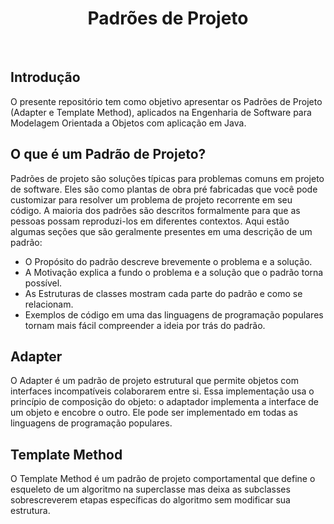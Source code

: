 <div align="center"  >
  <h1 align="center" >
    Padrões de Projeto
    <br />
  </h1>
 <img src="https://skillicons.dev/icons?i=java" alt=""> &nbsp; &nbsp;
 <img src="https://skillicons.dev/icons?i=idea" alt="">
</div>

 ## Introdução
 O presente repositório tem como objetivo apresentar os Padrões de Projeto (Adapter e Template Method), aplicados na Engenharia de Software para Modelagem Orientada a Objetos com aplicação em Java.

 ## O que é um Padrão de Projeto?
 Padrões de projeto são soluções típicas para problemas comuns em projeto de software. Eles são como plantas de obra pré fabricadas que você pode customizar para resolver um problema de projeto recorrente em   seu código. A maioria dos padrões são descritos formalmente para que as pessoas possam reproduzi-los em diferentes contextos. Aqui estão algumas seções que são geralmente presentes em uma descrição de um     
 padrão:
 * O Propósito do padrão descreve brevemente o problema e a solução.
 * A Motivação explica a fundo o problema e a solução que o padrão torna possível.
 * As Estruturas de classes mostram cada parte do padrão e como se relacionam.
 * Exemplos de código em uma das linguagens de programação populares tornam mais fácil compreender a ideia por trás do padrão.

 ## Adapter
 O Adapter é um padrão de projeto estrutural que permite objetos com interfaces incompatíveis colaborarem entre si. Essa implementação usa o princípio de composição do objeto: o adaptador implementa a interface de um objeto e encobre o outro. Ele pode ser implementado em todas as linguagens de programação populares.

 ## Template Method
 O Template Method é um padrão de projeto comportamental que define o esqueleto de um algoritmo na superclasse mas deixa as subclasses sobrescreverem etapas específicas do algoritmo sem modificar sua estrutura.
 
